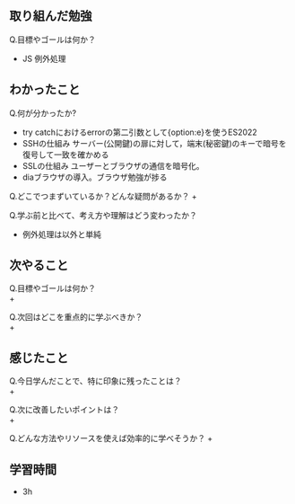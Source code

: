 
## 取り組んだ勉強
Q.目標やゴールは何か？  
+ JS 例外処理


## わかったこと
Q.何が分かったか?
+ try catchにおけるerrorの第二引数として{option:e}を使うES2022
+ SSHの仕組み サーバー(公開鍵)の扉に対して，端末(秘密鍵)のキーで暗号を復号して一致を確かめる
+ SSLの仕組み ユーザーとブラウザの通信を暗号化。
+ diaブラウザの導入。ブラウザ勉強が捗る


Q.どこでつまずいているか？どんな疑問があるか？
+ 


Q.学ぶ前と比べて、考え方や理解はどう変わったか？
+ 例外処理は以外と単純


## 次やること
Q.目標やゴールは何か？  
+ 


Q.次回はどこを重点的に学ぶべきか？  
+ 


## 感じたこと
Q.今日学んだことで、特に印象に残ったことは？  
+ 


Q.次に改善したいポイントは？  
+ 

Q.どんな方法やリソースを使えば効率的に学べそうか？
+ 


## 学習時間
+ 3h
